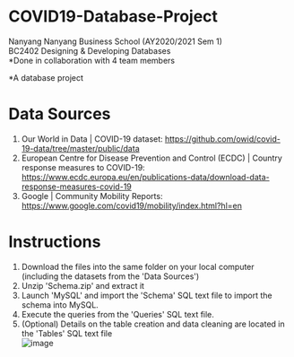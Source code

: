 # COVID19-Database-Project  
Nanyang Nanyang Business School (AY2020/2021 Sem 1)  
BC2402 Designing & Developing Databases  
*Done in collaboration with 4 team members  

*A database project 
# Data Sources
1. Our World in Data | COVID-19 dataset: https://github.com/owid/covid-19-data/tree/master/public/data  
2. European Centre for Disease Prevention and Control (ECDC) | Country response measures to COVID-19: https://www.ecdc.europa.eu/en/publications-data/download-data-response-measures-covid-19  
3. Google | Community Mobility Reports: https://www.google.com/covid19/mobility/index.html?hl=en
# Instructions
1. Download the files into the same folder on your local computer (including the datasets from the 'Data Sources')
2. Unzip 'Schema.zip' and extract it 
3. Launch 'MySQL' and import the 'Schema' SQL text file to import the schema into MySQL.  
5. Execute the queries from the 'Queries' SQL text file.  
6. (Optional) Details on the table creation and data cleaning are located in the 'Tables' SQL text file  
![image](https://user-images.githubusercontent.com/95431544/150506286-9c1f6fe8-8665-49b2-bbe7-a0894a267431.png)
